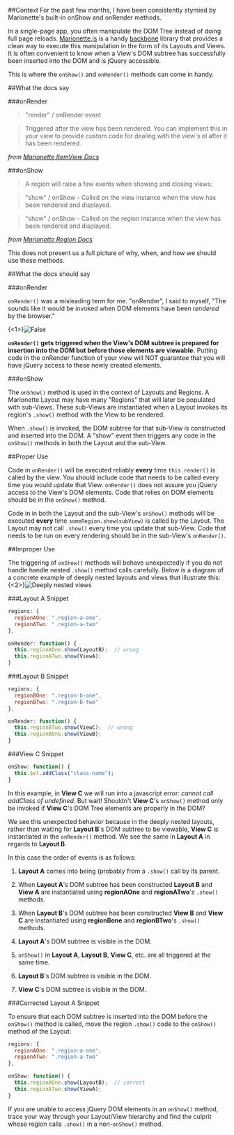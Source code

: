 ##Context
For the past few months, I have been consistently stymied by Marionette's built-in onShow and onRender methods. 

In a single-page app, you often manipulate the DOM Tree instead of doing full page reloads. [Marionette.js](http://marionettejs.com/) is a handy [backbone](http://backbonejs.org/) library that provides a clean way to execute this manipulation in the form of its Layouts and Views. It is often convenient to know when a View's DOM subtree has successfully been inserted into the DOM and is jQuery accessible. 

This is where the `onShow()` and `onRender()` methods can come in handy.

##What the docs say

###onRender

>"render" / onRender event

> Triggered after the view has been rendered. You can implement this in your view to provide custom code for dealing with the view's el after it has been rendered.

_from [Marionette ItemView Docs](https://github.com/marionettejs/backbone.marionette/blob/master/docs/marionette.itemview.md#render--onrender-event)_

###onShow

>A region will raise a few events when showing and closing views:

> "show" / onShow - Called on the view instance when the view has been rendered and displayed.

> "show" / onShow - Called on the region instance when the view has been rendered and displayed.


_from [Marionette Region Docs](https://github.com/marionettejs/backbone.marionette/blob/master/docs/marionette.region.md)_


This does not present us a full picture of why, when, and how we should use these methods.

##What the docs should say

###onRender

`onRender()` was a misleading term for me. "onRender", I said to myself, "The sounds like it would be invoked when DOM elements have been _rendered_ by the browser." 

{<1>}![False](/content/images/2013/Nov/images.jpg)

**`onRender()` gets triggered when the View's DOM subtree is prepared for insertion into the DOM but before those elements are viewable.** Putting code in the onRender function of your view will NOT guarantee that you will have jQuery access to these newly created elements.
 

###onShow

The `onShow()` method is used in the context of Layouts and Regions. A Marionette Layout may have many "Regions" that will later be populated with sub-Views. These sub-Views are instantiated when a Layout invokes its region's `.show()` method with the View to be rendered.

When `.show()` is invoked, the DOM subtree for that sub-View is constructed and inserted into the DOM. A "show" event then triggers any code in the `onShow()` methods in both the Layout and the sub-View. 


##Proper Use

Code in `onRender()` will be executed reliably **every** time `this.render()` is called by the view. You should include code that needs to be called every time you would update that View. `onRender()` does not assure you jQuery access to the View's DOM elements. Code that relies on DOM elements should be in the `onShow()` method.

Code in in both the Layout and the sub-View's `onShow()` methods will be executed **every** time `someRegion.show(subView)` is called by the Layout. The Layout may not call `.show()` every time you update that sub-View. Code that needs to be run on every rendering should be in the sub-View's `onRender()`.

##Improper Use

The triggering of `onShow()` methods will behave unexpectedly if you do not handle handle nested `.show()` method calls carefully. Below is a diagram of a concrete example of deeply nested layouts and views that illustrate this:
{<2>}![Deeply nested views](/content/images/2013/Nov/Screen_Shot_2013_11_14_at_11_03_21_PM.png)

###Layout A Snippet

```javascript
regions: {
  regionAOne: ".region-a-one",
  regionATwo: ".region-a-two"
},

onRender: function() {
  this.regionAOne.show(LayoutB);  // wrong
  this.regionATwo.show(ViewA);
}
```

###Layout B Snippet

```javascript
regions: {
  regionBOne: ".region-b-one",
  regionBTwo: ".region-b-two"
},

onRender: function() {
  this.regionBTwo.show(ViewC);  // wrong
  this.regionBOne.show(ViewB);
}

```

###View C Snippet

```javascript
onShow: function() {
  this.$el.addClass("class-name");
}
```

In this example, in **View C** we will run into a javascript error: _cannot call addClass of undefined_. But wait! Shouldn't **View C**'s `onShow()` method only be invoked if **View C**'s DOM Tree elements are properly in the DOM? 

We see this unexpected behavior because in the deeply nested layouts, rather than waiting for **Layout B**'s DOM subtree to be viewable, **View C** is instantiated in the `onRender()` method. We see the same in **Layout A** in regards to **Layout B**.

In this case the order of events is as follows:

 1. **Layout A** comes into being (probably from a `.show()` call by its parent.
 
 1. When **Layout A**'s DOM subtree has been constructed **Layout B** and **View A** are instantiated using **regionAOne** and **regionATwo**'s `.show()` methods.
 
 1. When **Layout B**'s DOM subtree has been constructed **View B** and **View C** are instantiated using **regionBone** and **regionBTwo**'s `.show()` methods.
 
 1. **Layout A**'s DOM subtree is visible in the DOM.
 
 1. `onShow()` in **Layout A**, **Layout B**, **View C**, etc. are all triggered at the same time.
 
 1. **Layout B**'s DOM subtree is visible in the DOM.
 
 1. **View C**'s DOM subtree is visible in the DOM.

###Corrected Layout A Snippet

To ensure that each DOM subtree is inserted into the DOM before the `onShow()` method is called, move the region `.show()` code to the `onShow()` method of the Layout:

```javascript
regions: {
  regionAOne: ".region-a-one",
  regionATwo: ".region-a-two"
},

onShow: function() {
  this.regionAOne.show(LayoutB);  // correct
  this.regionATwo.show(ViewA);
}
```

If you are unable to access jQuery DOM elements in an `onShow()` method, trace your way through your Layout/View hierarchy and find the culprit whose region calls `.show()` in a non-`onShow()` method.


